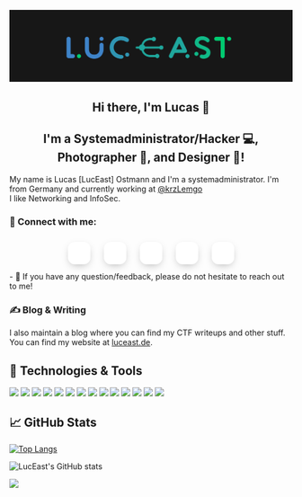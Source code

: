 ![Header](https://raw.githubusercontent.com/LucEast/LucEast/master/images/brandmark-design2.png "Header")

<h2 align="center">
Hi there, I'm Lucas 👋
<!--
<img src="https://raw.githubusercontent.com/LucEast/LucEast/master/images/wave.gif" width="20px">
-->
</h2>

<h2 align="center">
I'm a Systemadministrator/Hacker 💻, Photographer 📸, and Designer 🎨! 
</h2> 

My name is Lucas [LucEast] Ostmann and I'm a systemadministrator. I'm from Germany and currently working at <a href ="https://github.com/krzLemgo" target="_blank" rel="noreferrer">@krzLemgo</a>\
I like Networking and InfoSec.

### 🤝 Connect with me:
<link rel="stylesheet" href="https://cdnjs.cloudflare.com/ajax/libs/font-awesome/6.1.2/css/all.min.css"/>

<style>
.container {
    position: relative;
    top: 50%;
    left: 50%;
    transform: translate(-50%, 0%);
    width: 90%;
    max-width: 1200px;
    text-align: center;
}

.container .btn {
    display: inline-block;
    width: 40px;
    height: 40px;
    background: #fff;
    box-shadow: 0 5px 15px -5px #aaa;
    margin: 10px;
    border-radius: 30%;
    overflow: hidden;
    position: relative;
    color: #42d2ff;
}

.container .btn i {
    position: relative;
    z-index: 4;
    line-height: 40px;
    font-size: 20px;
    transition: 0.3s ease-in-out;
}

.container .fa-github {
    color: #383838;
}
    
.container .gh::before {
    content: "";
    position: absolute;
    width: 120%;
    height: 120%;
    background: linear-gradient(#7e7e7e, #3a3a3a);
    transform: rotate(45deg);
    left: -110%;
    top: 90%;
}

.container .fa-linkedin {
    color: #0a66c2;
}
    
.container .in::before {
    content: "";
    position: absolute;
    width: 120%;
    height: 120%;
    background: linear-gradient(#2391ff, #0059b3);
    transform: rotate(45deg);
    left: -110%;
    top: 90%;
}

.container .fa-instagram {
    color: #e33d68;
}
    
.container .ig::before {
    content: "";
    position: absolute;
    width: 120%;
    height: 120%;
    background: radial-gradient(circle at 60% 100%, #FED373 4%, #F15245 30%, #D92E7F 62%, #9B36B7 85%, #515ECF);
    transform: rotate(45deg);
    left: -110%;
    top: 90%;
}
    
.container .fa-twitter {
    color: #00c6ff;
}
    
.container .tw::before {
    content: "";
    position: absolute;
    width: 120%;
    height: 120%;
    background: linear-gradient(#00c6ff, #0072ff);
    transform: rotate(45deg);
    left: -110%;
    top: 90%;
}
    

.container .btn:hover i {
    color: #fff;
    transform: scale(1.4);
}

.container .btn:hover::before {
    animation: onHover 0.7s 1;
    left: -10%;
    top: -10%;
}

@keyframes onHover {
    0% {
        left: -110%;
        top: 90%;
    }
    50% {
        left: 10%;
        top: -30%;
    }
    100% {
        top: -10%;
        left: -10%;
    }
}

.container .fa-youtube {
color: #ff0000;
}

.container .yt::before {
    content: "";
    position: absolute;
    width: 120%;
    height: 120%;
    background: linear-gradient(#ff4949, #ff0000);
    transform: rotate(45deg);
    left: -110%;
    top: 90%;
}
</style>


<div class="container">
    <a href="https://linkedin.com/in/LucEast" class="btn in">
    <i class="fab fa-linkedin"></i>
    </a>
    <a href="https://twitter.com/LucEast" class="btn tw">
    <i class="fab fa-twitter"></i>
    </a>
    <a href="https://github.com/LucEast" class="btn gh">
    <i class="fab fa-github"></i>
    </a>
    <a href="https://instagram.com/LucEast" class="btn ig">
    <i class="fab fa-instagram"></i>
    </a>
    <a href="https://youtube.com/LucEast" class="btn yt">
    <i class="fab fa-youtube"></i>
    </a>
</div>
- 💬 If you have any question/feedback, please do not hesitate to reach out to me!


### &#x270d; Blog & Writing

I also maintain a blog where you can find my CTF writeups and other stuff. 
You can find my website at [luceast.de](https://www.luceast.de).

## 🔧 Technologies & Tools
![](https://img.shields.io/badge/OS-Linux-informational?style=flat&logo=linux&logoColor=FCC624&color=299bab)
![](https://img.shields.io/badge/OS-Kali-informational?style=flat&logo=kali-linux&logoColor=557C94&color=299bab)
![](https://img.shields.io/badge/OS-Debian-informational?style=flat&logo=debian&logoColor=A81D33&color=299bab)
![](https://img.shields.io/badge/OS-Cisco-informational?style=flat&logo=cisco&logoColor=1BA0D7&color=299bab)
![](https://img.shields.io/badge/OS-Windows-informational?style=flat&logo=windows&logoColor=0078D6&color=299bab)
![](https://img.shields.io/badge/Shell-Bash-informational?style=flat&logo=gnu-bash&logoColor=4EAA25&color=299bab)
![](https://img.shields.io/badge/Shell-ZSH-informational?style=flat&logo=gnu-bash&logoColor=4EAA25&color=299bab)
![](https://img.shields.io/badge/Tools-Docker-informational?style=flat&logo=docker&logoColor=2496ED&color=299bab)
![](https://img.shields.io/badge/Tools-VSCode-informational?style=flat&logo=visual-studio-code&logoColor=007ACC&color=299bab)
![](https://img.shields.io/badge/Tools-Vim-informational?style=flat&logo=vim&logoColor=019733&color=299bab)
![](https://img.shields.io/badge/Tools-Apache-informational?style=flat&logo=apache&logoColor=D22128&color=299bab)
![](https://img.shields.io/badge/Tools-NGINX-informational?style=flat&logo=nginx&logoColor=009639&color=299bab)
![](https://img.shields.io/badge/Tools-GitHub-informational?style=flat&logo=github&logoColor=181717&color=299bab)
![](https://img.shields.io/badge/Tools-TryHackMe-informational?style=flat&logo=tryhackme&logoColor=212C42&color=299bab)

## &#x1f4c8; GitHub Stats

[![Top Langs](https://github-readme-stats.vercel.app/api/top-langs/?username=LucEast&langs_count=8&title_color=3e83c8&text_color=00cb71&icon_color=299bab&bg_color=171717&hide_border=true)](https://github.com/anuraghazra/github-readme-stats)

![LucEast's GitHub stats](https://github-readme-stats.vercel.app/api?username=LucEast&show_icons=true&title_color=3e83c8&text_color=00cb71&icon_color=299bab&bg_color=171717&hide_border=true)

![](https://komarev.com/ghpvc/?username=LucEast)


<!--
**LucEast/LucEast** is a ✨ _special_ ✨ repository because its `README.md` (this file) appears on your GitHub profile.

Here are some ideas to get you started:

- 🔭 I’m currently working on ...
- 🌱 I’m currently learning ...
- 👯 I’m looking to collaborate on ...
- 🤔 I’m looking for help with ...
- 💬 Ask me about ...
- 📫 How to reach me: ...
- 😄 Pronouns: ...
- ⚡ Fun fact: ...
-->




<!-- links to social media icons -->

<!-- icons with padding -->

[1.1]: http://i.imgur.com/tXSoThF.png (twitter icon with padding)
[2.1]: http://i.imgur.com/0o48UoR.png (github icon with padding)

<!-- icons without padding -->

[1.2]: http://i.imgur.com/wWzX9uB.png (twitter icon without padding)
[2.2]: http://i.imgur.com/9I6NRUm.png (github icon without padding)
[3.2]: https://raw.githubusercontent.com/MartinHeinz/MartinHeinz/master/linkedin-3-16.png (LinkedIn icon without padding)


<!-- links to your social media accounts -->

[1]: https://twitter.com/Luc_East
[2]: https://github.com/LucEast
[3]: https://www.linkedin.com/in/LucEast/


<!-- Resources -->
<!-- Icons: https://simpleicons.org/ -->
<!-- GitHub Stats: https://github.com/anuraghazra/github-readme-stats -->
<!-- Emojis: https://emojipedia.org/emoji/ -->
<!-- HTML Emojis: https://www.fileformat.info/index.htm -->
<!-- Shields: https://shields.io/ -->
<!-- Awesome GitHub Profile README: https://github.com/abhisheknaiidu/awesome-github-profile-readme -->
